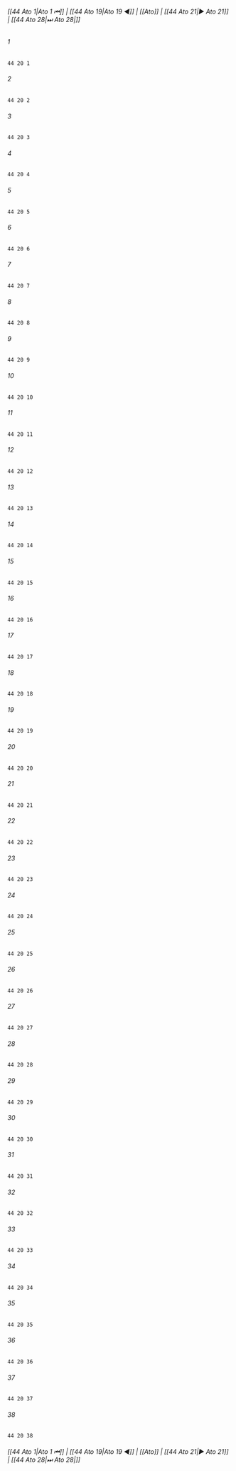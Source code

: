 
###### [[44 Ato 1|Ato 1 ⏮]] | [[44 Ato 19|Ato 19 ◀]] | [[Ato]] | [[44 Ato 21|▶ Ato 21]] | [[44 Ato 28|⏭ Ato 28|]]

###### 1
``` verse
44 20 1 
```
###### 2
``` verse
44 20 2 
```
###### 3
``` verse
44 20 3 
```
###### 4
``` verse
44 20 4 
```
###### 5
``` verse
44 20 5 
```
###### 6
``` verse
44 20 6 
```
###### 7
``` verse
44 20 7 
```
###### 8
``` verse
44 20 8 
```
###### 9
``` verse
44 20 9 
```
###### 10
``` verse
44 20 10 
```
###### 11
``` verse
44 20 11 
```
###### 12
``` verse
44 20 12 
```
###### 13
``` verse
44 20 13 
```
###### 14
``` verse
44 20 14 
```
###### 15
``` verse
44 20 15 
```
###### 16
``` verse
44 20 16 
```
###### 17
``` verse
44 20 17 
```
###### 18
``` verse
44 20 18 
```
###### 19
``` verse
44 20 19 
```
###### 20
``` verse
44 20 20 
```
###### 21
``` verse
44 20 21 
```
###### 22
``` verse
44 20 22 
```
###### 23
``` verse
44 20 23 
```
###### 24
``` verse
44 20 24 
```
###### 25
``` verse
44 20 25 
```
###### 26
``` verse
44 20 26 
```
###### 27
``` verse
44 20 27 
```
###### 28
``` verse
44 20 28 
```
###### 29
``` verse
44 20 29 
```
###### 30
``` verse
44 20 30 
```
###### 31
``` verse
44 20 31 
```
###### 32
``` verse
44 20 32 
```
###### 33
``` verse
44 20 33 
```
###### 34
``` verse
44 20 34 
```
###### 35
``` verse
44 20 35 
```
###### 36
``` verse
44 20 36 
```
###### 37
``` verse
44 20 37 
```
###### 38
``` verse
44 20 38 
```

###### [[44 Ato 1|Ato 1 ⏮]] | [[44 Ato 19|Ato 19 ◀]] | [[Ato]] | [[44 Ato 21|▶ Ato 21]] | [[44 Ato 28|⏭ Ato 28|]]

